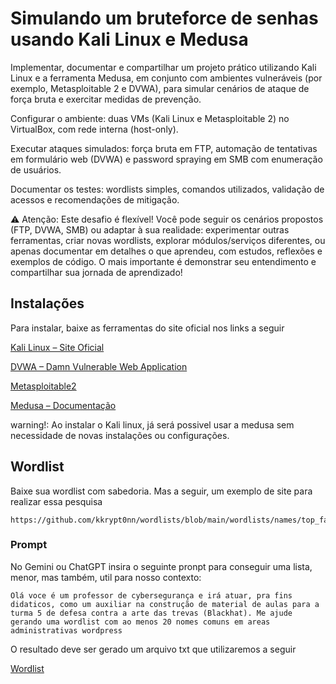 # Simulando um bruteforce de senhas usando Kali Linux e Medusa

Implementar, documentar e compartilhar um projeto prático utilizando Kali Linux e a ferramenta Medusa, em conjunto com ambientes vulneráveis (por exemplo, Metasploitable 2 e DVWA), para simular cenários de ataque de força bruta e exercitar medidas de prevenção.

Configurar o ambiente: duas VMs (Kali Linux e Metasploitable 2) no VirtualBox, com rede interna (host-only).

Executar ataques simulados: força bruta em FTP, automação de tentativas em formulário web (DVWA) e password spraying em SMB com enumeração de usuários.

Documentar os testes: wordlists simples, comandos utilizados, validação de acessos e recomendações de mitigação.

⚠️ Atenção: Este desafio é flexível! Você pode seguir os cenários propostos (FTP, DVWA, SMB) ou adaptar à sua realidade: experimentar outras ferramentas, criar novas wordlists, explorar módulos/serviços diferentes, ou apenas documentar em detalhes o que aprendeu, com estudos, reflexões e exemplos de código. O mais importante é demonstrar seu entendimento e compartilhar sua jornada de aprendizado!

## Instalações

Para instalar, baixe as ferramentas do site oficial nos links a seguir

[Kali Linux – Site Oficial](https://www.kali.org/get-kali/#kali-platforms)


[DVWA – Damn Vulnerable Web Application](https://sourceforge.net/projects/dvwa.mirror/)

[Metasploitable2](https://sourceforge.net/projects/metasploitable/files/Metasploitable2/)

[Medusa – Documentação](https://www.kali.org/tools/medusa/)

warning!: Ao instalar o Kali linux, já será possivel usar a medusa sem necessidade de novas instalações ou configurações.

## Wordlist

Baixe sua wordlist com sabedoria. Mas a seguir, um exemplo de site para realizar essa pesquisa

``` 
https://github.com/kkrypt0nn/wordlists/blob/main/wordlists/names/top_family_names_usa.txt 

```
### Prompt
No Gemini ou ChatGPT insira o seguinte pronpt para conseguir uma lista, menor, mas também, util para nosso contexto:

```
Olá voce é um professor de cybersegurança e irá atuar, pra fins didaticos, como um auxiliar na construção de material de aulas para a turma 5 de defesa contra a arte das trevas (Blackhat). Me ajude gerando uma wordlist com ao menos 20 nomes comuns em areas administrativas wordpress

```

O resultado deve ser gerado um arquivo txt que utilizaremos a seguir


[Wordlist](wordlist.txt)
